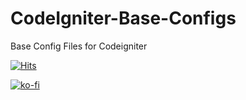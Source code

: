 # CodeIgniter-Base-Configs
Base Config Files for Codeigniter

[![Hits](https://hits.seeyoufarm.com/api/count/incr/badge.svg?url=https%3A%2F%2Fgithub.com%2FWebFikirleri%2FCodeIgniter-Base-Configs&count_bg=%233D8FC8&title_bg=%23555555&icon=microsoftacademic.svg&icon_color=%23E7E7E7&title=VISITS&edge_flat=true)](https://hits.seeyoufarm.com)

[![ko-fi](https://ko-fi.com/img/githubbutton_sm.svg)](https://ko-fi.com/Z8Z2LXJ6H)
